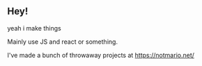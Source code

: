 ## Hey!

yeah i make things

Mainly use JS and react or something.

I've made a bunch of throwaway projects at https://notmario.net/
